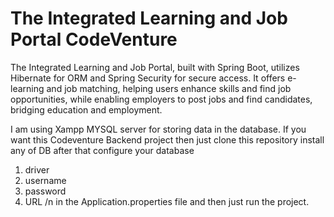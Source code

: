 # The Integrated Learning and Job Portal CodeVenture
 The Integrated Learning and Job Portal, built with Spring Boot, utilizes Hibernate for ORM and Spring Security for secure access. It offers e-learning  and job matching, helping users enhance skills and find job opportunities, while enabling employers to post jobs and find candidates, bridging education and employment.

I am using Xampp MYSQL server for storing data in the database.
If you want this Codeventure Backend project then just clone this repository install any of DB after that configure your database
1. driver
2. username
3. password
4. URL /n
in the Application.properties file and then just run the project.
